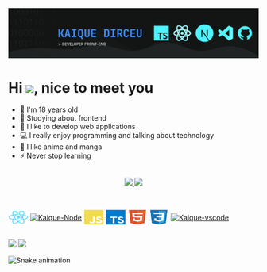 <img src="imagens/banner.jpg"/>
<h1 aligh="center">Hi <img src="https://raw.githubusercontent.com/kaueMarques/kaueMarques/master/hi.gif" width="30px">, nice to meet you</h1>

- 👾 I'm 18 years old
- 📘 Studying about frontend 
- 🚧 I like to develop web applications
- 💻 I really enjoy programming and talking about technology
- 🍙 I like anime and manga
- ⚡ Never stop learning


##

<div align="center">
  <a href="https://github.com/Kaique-Dirceu">
  <img height="180em" src="https://github-readme-stats.vercel.app/api?username=Kaique-Dirceu&show_icons=true&theme=github_dark&include_all_commits=true&count_private=true"/>
  <img height="180em" src="https://github-readme-stats.vercel.app/api/top-langs/?username=Kaique-Dirceu&layout=compact&langs_count=7&theme=github_dark"/>
</div>
  
 ##
  
<div style="display: inline_block"><br>
  <img align="center" alt="Kaique-React" height="30" width="40" src="https://raw.githubusercontent.com/devicons/devicon/master/icons/react/react-original.svg">
  <img align="center" alt="Kaique-Node" height="30" width="40" src="https://cdn.jsdelivr.net/gh/devicons/devicon/icons/nodejs/nodejs-original.svg">
  <img align="center" alt="Kaique-Js" height="30" width="40" src="https://raw.githubusercontent.com/devicons/devicon/master/icons/javascript/javascript-plain.svg">
  <img align="center" alt="Kaique-Ts" height="30" width="40" src="https://raw.githubusercontent.com/devicons/devicon/master/icons/typescript/typescript-plain.svg">
  <img align="center" alt="Kaique-HTML" height="30" width="40" src="https://raw.githubusercontent.com/devicons/devicon/master/icons/html5/html5-original.svg">
  <img align="center" alt="Kaique-CSS" height="30" width="40" src="https://raw.githubusercontent.com/devicons/devicon/master/icons/css3/css3-original.svg">
  <img align="center" alt="Kaique-vscode" height="30" width="40" src="https://cdn.jsdelivr.net/gh/devicons/devicon/icons/vscode/vscode-original.svg">
</div>
  
  ##
  
 <div> 
  <a href = "mailto:contatokaiquedirceu@gmail.com"><img src="https://img.shields.io/badge/Gmail-D14836?style=for-the-badge&logo=gmail&logoColor=white"></a>
  <a href="https://www.linkedin.com/in/kaique-dirceu/" target="_blank"><img src="https://img.shields.io/badge/-LinkedIn-%230077B5?style=for-the-badge&logo=linkedin&logoColor=white" target="_blank"></a> 
 
  ![Snake animation](https://github.com/Kaique-Dirceu/Kaique-Dirceu/blob/output/github-contribution-grid-snake.svg)
 
</div>


